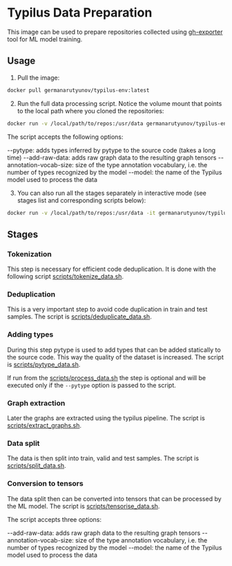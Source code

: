 # Typilus Data Preparation

This image can be used to prepare repositories collected using [gh-exporter](https://github.com/gaarutyunov/gh-exporter) tool for ML model training.

## Usage

1. Pull the image:

```bash
docker pull germanarutyunov/typilus-env:latest
```

2. Run the full data processing script. Notice the volume mount that points to the local path where you cloned the repositories:

```bash
docker run -v /local/path/to/repos:/usr/data germanarutyunov/typilus-env:latest bash scripts/process_data.sh --add-raw-data --annotation-vocab-size 100 --model graph2hybridmetric
```

The script accepts the following options:

--pytype: adds types inferred by pytype to the source code (takes a long time)
--add-raw-data: adds raw graph data to the resulting graph tensors
--annotation-vocab-size: size of the type annotation vocabulary, i.e. the number of types recognized by the model
--model: the name of the Typilus model used to process the data

3. You can also run all the stages separately in interactive mode (see stages list and corresponding scripts below):

```bash
docker run -v /local/path/to/repos:/usr/data -it germanarutyunov/typilus-env:latest bash
```

## Stages

### Tokenization

This step is necessary for efficient code deduplication. It is done with the following script [scripts/tokenize_data.sh](https://github.com/gaarutyunov/typilus/blob/master/src/data_preparation/scripts/tokenize_data.sh).

### Deduplication

This is a very important step to avoid code duplication in train and test samples. The script is [scripts/deduplicate_data.sh](https://github.com/gaarutyunov/typilus/blob/master/src/data_preparation/scripts/deduplicate_data.sh).

### Adding types

During this step pytype is used to add types that can be added statically to the source code. This way the quality of the dataset is increased. The script is [scripts/pytype_data.sh](https://github.com/gaarutyunov/typilus/blob/master/src/data_preparation/scripts/pytype_data.sh).

If run from the [scripts/process_data.sh](https://github.com/gaarutyunov/typilus/blob/master/src/data_preparation/scripts/process_data.sh) the step is optional and will be executed only if the `--pytype` option is passed to the script.

### Graph extraction

Later the graphs are extracted using the typilus pipeline. The script is [scripts/extract_graphs.sh](https://github.com/gaarutyunov/typilus/blob/master/src/data_preparation/scripts/extract_graphs.sh).

### Data split

The data is then split into train, valid and test samples. The script is [scripts/split_data.sh](https://github.com/gaarutyunov/typilus/blob/master/src/data_preparation/scripts/split_data.sh).

### Conversion to tensors

The data split then can be converted into tensors that can be processed by the ML model. The script is [scripts/tensorise_data.sh](https://github.com/gaarutyunov/typilus/blob/master/src/data_preparation/scripts/tensorise_data.sh).

The script accepts three options:

--add-raw-data: adds raw graph data to the resulting graph tensors
--annotation-vocab-size: size of the type annotation vocabulary, i.e. the number of types recognized by the model
--model: the name of the Typilus model used to process the data